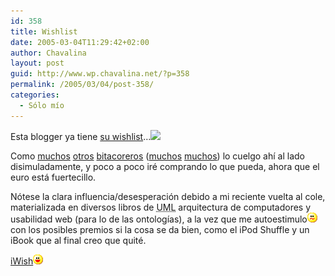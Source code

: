 ```yaml
---
id: 358
title: Wishlist
date: 2005-03-04T11:29:42+02:00
author: Chavalina
layout: post
guid: http://www.wp.chavalina.net/?p=358
permalink: /2005/03/04/post-358/
categories:
  - Sólo mío
---
```

Esta blogger ya tiene <a href="http://www.amazon.com/gp/registry/registry.html/ref=wlem-si-html_viewall/104-5562863-9495954?id=1JX5G2DT0WZ9I" target="_blank">su wishlist</a>…![](http://messenger.msn.com/MMM2005-02-03_09.26/Resource/emoticons/note.gif) 

Como <a href="http://dmnet.bitacoras.com/index.php?id=7412" target="_blank">muchos</a> <a href="http://manuls.bitacoras.com/?p=201" target="_blank">otros</a> <a href="http://fbenedetti.blogalia.com/historias/13447" target="_blank">bitacoreros</a> (<a href="http://superporcel.f2o.org/archivo/2005/01/26/amazon-wishlist/" target="_blank">muchos</a> <a href="http://blogia.com/torek/index.php?idarticulo=200401212" target="_blank">muchos</a>) lo cuelgo ahí al lado disimuladamente, y poco a poco iré comprando lo que pueda, ahora que el euro está fuertecillo.

Nótese la clara influencia/desesperación debido a mi reciente vuelta al cole, materializada en diversos libros de <acronym title="Unified Modelling Language">UML</acronym> arquitectura de computadores y usabilidad web (para lo de las ontologías), a la vez que me autoestimulo![emo](/imagenes/emoticonos/confuso.gif) con los posibles premios si la cosa se da bien, como el iPod Shuffle y un iBook que al final creo que quité.

<a href="http://www.amazon.com/gp/registry/registry.html/ref=wlem-si-html_viewall/104-5562863-9495954?id=1JX5G2DT0WZ9I" target="_blank">iWish</a>![emo](/imagenes/emoticonos/risa.gif)